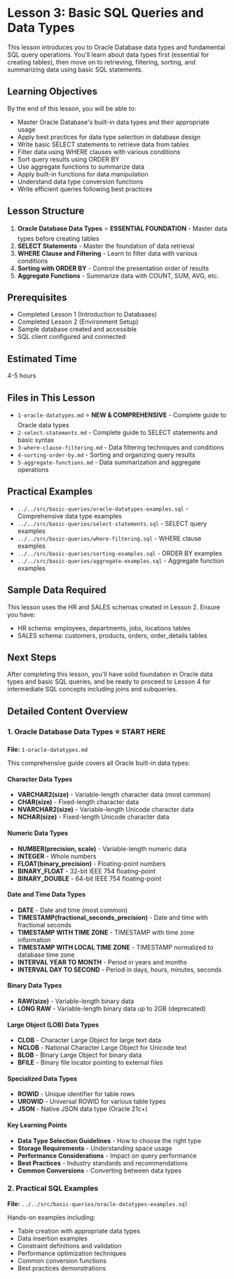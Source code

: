 # Lesson 3: Basic SQL Queries and Data Types

This lesson introduces you to Oracle Database data types and fundamental SQL query operations. You'll learn about data types first (essential for creating tables), then move on to retrieving, filtering, sorting, and summarizing data using basic SQL statements.

## Learning Objectives
By the end of this lesson, you will be able to:
- Master Oracle Database's built-in data types and their appropriate usage
- Apply best practices for data type selection in database design
- Write basic SELECT statements to retrieve data from tables
- Filter data using WHERE clauses with various conditions
- Sort query results using ORDER BY
- Use aggregate functions to summarize data
- Apply built-in functions for data manipulation
- Understand data type conversion functions
- Write efficient queries following best practices

## Lesson Structure
1. **Oracle Database Data Types** ⭐ **ESSENTIAL FOUNDATION** - Master data types before creating tables
2. **SELECT Statements** - Master the foundation of data retrieval
3. **WHERE Clause and Filtering** - Learn to filter data with various conditions
4. **Sorting with ORDER BY** - Control the presentation order of results
5. **Aggregate Functions** - Summarize data with COUNT, SUM, AVG, etc.

## Prerequisites
- Completed Lesson 1 (Introduction to Databases)
- Completed Lesson 2 (Environment Setup)
- Sample database created and accessible
- SQL client configured and connected

## Estimated Time
4-5 hours

## Files in This Lesson
- `1-oracle-datatypes.md` ⭐ **NEW & COMPREHENSIVE** - Complete guide to Oracle data types
- `2-select-statements.md` - Complete guide to SELECT statements and basic syntax
- `3-where-clause-filtering.md` - Data filtering techniques and conditions
- `4-sorting-order-by.md` - Sorting and organizing query results
- `5-aggregate-functions.md` - Data summarization and aggregate operations

## Practical Examples
- `../../src/basic-queries/oracle-datatypes-examples.sql` - Comprehensive data type examples
- `../../src/basic-queries/select-statements.sql` - SELECT query examples
- `../../src/basic-queries/where-filtering.sql` - WHERE clause examples
- `../../src/basic-queries/sorting-examples.sql` - ORDER BY examples
- `../../src/basic-queries/aggregate-examples.sql` - Aggregate function examples

## Sample Data Required
This lesson uses the HR and SALES schemas created in Lesson 2. Ensure you have:
- HR schema: employees, departments, jobs, locations tables
- SALES schema: customers, products, orders, order_details tables

## Next Steps
After completing this lesson, you'll have solid foundation in Oracle data types and basic SQL queries, and be ready to proceed to Lesson 4 for intermediate SQL concepts including joins and subqueries.

## Detailed Content Overview

### 1. Oracle Database Data Types ⭐ **START HERE**
**File:** `1-oracle-datatypes.md`

This comprehensive guide covers all Oracle built-in data types:

#### Character Data Types
- **VARCHAR2(size)** - Variable-length character data (most common)
- **CHAR(size)** - Fixed-length character data
- **NVARCHAR2(size)** - Variable-length Unicode character data
- **NCHAR(size)** - Fixed-length Unicode character data

#### Numeric Data Types
- **NUMBER(precision, scale)** - Variable-length numeric data
- **INTEGER** - Whole numbers
- **FLOAT(binary_precision)** - Floating-point numbers
- **BINARY_FLOAT** - 32-bit IEEE 754 floating-point
- **BINARY_DOUBLE** - 64-bit IEEE 754 floating-point

#### Date and Time Data Types
- **DATE** - Date and time (most common)
- **TIMESTAMP(fractional_seconds_precision)** - Date and time with fractional seconds
- **TIMESTAMP WITH TIME ZONE** - TIMESTAMP with time zone information
- **TIMESTAMP WITH LOCAL TIME ZONE** - TIMESTAMP normalized to database time zone
- **INTERVAL YEAR TO MONTH** - Period in years and months
- **INTERVAL DAY TO SECOND** - Period in days, hours, minutes, seconds

#### Binary Data Types
- **RAW(size)** - Variable-length binary data
- **LONG RAW** - Variable-length binary data up to 2GB (deprecated)

#### Large Object (LOB) Data Types
- **CLOB** - Character Large Object for large text data
- **NCLOB** - National Character Large Object for Unicode text
- **BLOB** - Binary Large Object for binary data
- **BFILE** - Binary file locator pointing to external files

#### Specialized Data Types
- **ROWID** - Unique identifier for table rows
- **UROWID** - Universal ROWID for various table types
- **JSON** - Native JSON data type (Oracle 21c+)

#### Key Learning Points
- **Data Type Selection Guidelines** - How to choose the right type
- **Storage Requirements** - Understanding space usage
- **Performance Considerations** - Impact on query performance
- **Best Practices** - Industry standards and recommendations
- **Common Conversions** - Converting between data types

### 2. Practical SQL Examples
**File:** `../../src/basic-queries/oracle-datatypes-examples.sql`

Hands-on examples including:
- Table creation with appropriate data types
- Data insertion examples
- Constraint definitions and validation
- Performance optimization techniques
- Common conversion functions
- Best practices demonstrations
